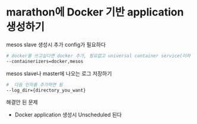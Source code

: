 # marathon에 Docker 기반 application 생성하기

mesos slave 생성시 추가 config가 필요하다
```bash
# docker를 쓰고싶다면 docker 추가, 필요없고 universal container service(이하 UCS)를 쓰고 싶다면 mesos를 추가한다.
--containerizers=docker,mesos
```

mesos slave나 master에 나오는 로그 저장하기
```bash
#  다음 인자를 추가하면 됨
--log_dir={directory_you_want}
```

  
해결안 된 문제
* Docker application 생성시 Unscheduled 된다

